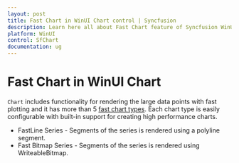 ```yaml
---
layout: post
title: Fast Chart in WinUI Chart control | Syncfusion
description: Learn here all about Fast Chart feature of Syncfusion WinUI Chart control and easily configurable with built-in support for creating high performance charts.
platform: WinUI
control: SfChart
documentation: ug
---
```


# Fast Chart in WinUI Chart

`Chart` includes functionality for rendering the large data points with fast plotting and it has more than 5 [fast chart types](https://www.syncfusion.com/winui-controls/charts/fast-charts). Each chart type is easily configurable with built-in support for creating high performance charts.

* FastLine Series - Segments of the series is rendered using a polyline segment.
* Fast Bitmap Series - Segments of the series is rendered using WriteableBitmap.
